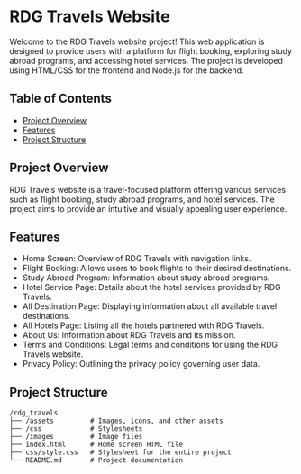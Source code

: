# RDG Travels Website

Welcome to the RDG Travels website project! This web application is designed to provide users with a platform for flight booking, exploring study abroad programs, and accessing hotel services. The project is developed using HTML/CSS for the frontend and Node.js for the backend.

## Table of Contents

- [Project Overview](#project-overview)
- [Features](#features)
- [Project Structure](#project-structure)

## Project Overview

RDG Travels website is a travel-focused platform offering various services such as flight booking, study abroad programs, and hotel services. The project aims to provide an intuitive and visually appealing user experience.

## Features

- Home Screen: Overview of RDG Travels with navigation links.
- Flight Booking: Allows users to book flights to their desired destinations.
- Study Abroad Program: Information about study abroad programs.
- Hotel Service Page: Details about the hotel services provided by RDG Travels.
- All Destination Page: Displaying information about all available travel destinations.
- All Hotels Page: Listing all the hotels partnered with RDG Travels.
- About Us: Information about RDG Travels and its mission.
- Terms and Conditions: Legal terms and conditions for using the RDG Travels website.
- Privacy Policy: Outlining the privacy policy governing user data.

## Project Structure

```
/rdg_travels
├── /assets         # Images, icons, and other assets
├── /css            # Stylesheets
├── /images         # Image files
├── index.html      # Home screen HTML file
├── css/style.css   # Stylesheet for the entire project
└── README.md       # Project documentation
```
